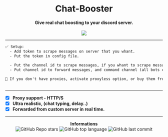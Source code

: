  <h1 align="center">Chat-Booster</h1>

<p align='center'>
    <b>Give real chat boosting to your discord server.</b><br>
    <br>
    <img src='https://media.discordapp.net/attachments/954374798975324201/954374816926924830/866c93a9d71a30fce2b49abeb0361545.png?width=843&height=632'>
</p>

-----

```txt
✅ Setup:
  - Add token to scrape messages on server that you whant.
  - Put the token in config file.
  
  - Put the channel id to scrape messages, if you whant to scrape message from any servers and any channels, enable `capture_all` option.
  - Put channel id to forward messages, and command channel (all bots command will be sent here).

👀 If you don't have proxies, activate proxyless option, or buy them from my shop :p
  
```
-----

- [X] **Proxy support - HTTP/S**
- [X] **Ultra realistic, (chat typing, delay..)**
- [X] **Forwarded from custom server in real time.**

-----

<p align="center"> 
    <b>Informations</b><br>
    <img alt="GitHub Repo stars" src="https://img.shields.io/github/stars/Its-Vichy/Discord-ChatBooster?style=social">
    <img alt="GitHub top language" src="https://img.shields.io/github/languages/top/Its-Vichy/Discord-ChatBooster">
    <img alt="GitHub last commit" src="https://img.shields.io/github/last-commit/Its-Vichy/Discord-ChatBooster">
</p>
